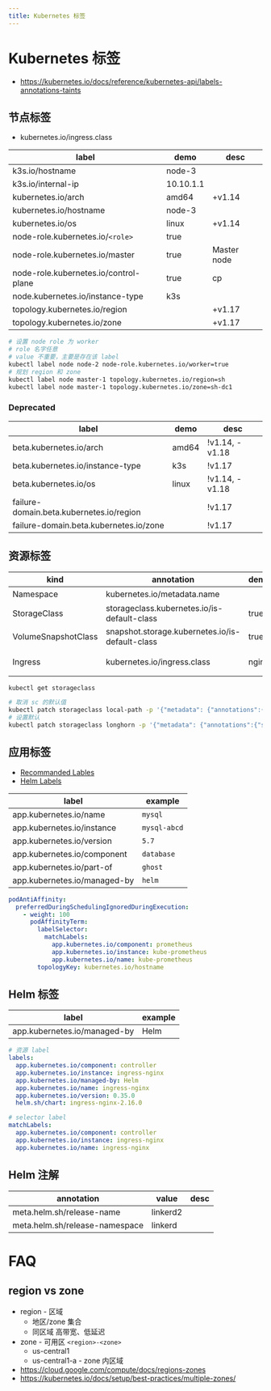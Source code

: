 ```yaml
---
title: Kubernetes 标签
---
```


# Kubernetes 标签

- https://kubernetes.io/docs/reference/kubernetes-api/labels-annotations-taints

## 节点标签

- kubernetes.io/ingress.class

| label                                 | demo      | desc        |
| ------------------------------------- | --------- | ----------- |
| k3s.io/hostname                       | node-3    |
| k3s.io/internal-ip                    | 10.10.1.1 |
| kubernetes.io/arch                    | amd64     | +v1.14      |
| kubernetes.io/hostname                | node-3    |
| kubernetes.io/os                      | linux     | +v1.14      |
| node-role.kubernetes.io/`<role>`      | true      |
| node-role.kubernetes.io/master        | true      | Master node |
| node-role.kubernetes.io/control-plane | true      | cp          |
| node.kubernetes.io/instance-type      | k3s       |
| topology.kubernetes.io/region         |           | +v1.17      |
| topology.kubernetes.io/zone           |           | +v1.17      |

```bash
# 设置 node role 为 worker
# role 名字任意
# value 不重要，主要是存在该 label
kubectl label node node-2 node-role.kubernetes.io/worker=true
# 规划 region 和 zone
kubectl label node master-1 topology.kubernetes.io/region=sh
kubectl label node master-1 topology.kubernetes.io/zone=sh-dc1
```

### Deprecated

| label                                    | demo  | desc           |
| ---------------------------------------- | ----- | -------------- |
| beta.kubernetes.io/arch                  | amd64 | !v1.14, -v1.18 |
| beta.kubernetes.io/instance-type         | k3s   | !v1.17         |
| beta.kubernetes.io/os                    | linux | !v1.14, -v1.18 |
| failure-domain.beta.kubernetes.io/region |       | !v1.17         |
| failure-domain.beta.kubernetes.io/zone   |       | !v1.17         |

## 资源标签

| kind                | annotation                                      | demo  | desc                           |
| ------------------- | ----------------------------------------------- | ----- | ------------------------------ |
| Namespace           | kubernetes.io/metadata.name                     |       | namespace 的名字               |
| StorageClass        | storageclass.kubernetes.io/is-default-class     | true  | 默认 StorageClass              |
| VolumeSnapshotClass | snapshot.storage.kubernetes.io/is-default-class | true  |
| Ingress             | kubernetes.io/ingress.class                     | nginx | **废弃**,spec.ingressClassName |

```bash
kubectl get storageclass

# 取消 sc 的默认值
kubectl patch storageclass local-path -p '{"metadata": {"annotations":{"storageclass.kubernetes.io/is-default-class":"false"}}}'
# 设置默认
kubectl patch storageclass longhorn -p '{"metadata": {"annotations":{"storageclass.kubernetes.io/is-default-class":"true"}}}'
```

## 应用标签

- [Recommanded Lables](https://kubernetes.io/docs/concepts/overview/working-with-objects/common-labels/)
- [Helm Labels](https://helm.sh/docs/chart_best_practices/labels/)

| label                        | example      |
| ---------------------------- | ------------ |
| app.kubernetes.io/name       | `mysql`      |
| app.kubernetes.io/instance   | `mysql-abcd` |
| app.kubernetes.io/version    | `5.7`        |
| app.kubernetes.io/component  | `database`   |
| app.kubernetes.io/part-of    | `ghost`      |
| app.kubernetes.io/managed-by | `helm`       |

```yaml
podAntiAffinity:
  preferredDuringSchedulingIgnoredDuringExecution:
    - weight: 100
      podAffinityTerm:
        labelSelector:
          matchLabels:
            app.kubernetes.io/component: prometheus
            app.kubernetes.io/instance: kube-prometheus
            app.kubernetes.io/name: kube-prometheus
        topologyKey: kubernetes.io/hostname
```

## Helm 标签

| label                        | example |
| ---------------------------- | ------- |
| app.kubernetes.io/managed-by | Helm    |

```yaml
# 资源 label
labels:
  app.kubernetes.io/component: controller
  app.kubernetes.io/instance: ingress-nginx
  app.kubernetes.io/managed-by: Helm
  app.kubernetes.io/name: ingress-nginx
  app.kubernetes.io/version: 0.35.0
  helm.sh/chart: ingress-nginx-2.16.0

# selector label
matchLabels:
  app.kubernetes.io/component: controller
  app.kubernetes.io/instance: ingress-nginx
  app.kubernetes.io/name: ingress-nginx
```

## Helm 注解

| annotation                     | value    | desc |
| ------------------------------ | -------- | ---- |
| meta.helm.sh/release-name      | linkerd2 |
| meta.helm.sh/release-namespace | linkerd  |

# FAQ

## region vs zone

- region - 区域
  - 地区/zone 集合
  - 同区域 高带宽、低延迟
- zone - 可用区 `<region>-<zone>`
  - us-central1
  - us-central1-a - zone 内区域
- https://cloud.google.com/compute/docs/regions-zones
- https://kubernetes.io/docs/setup/best-practices/multiple-zones/
